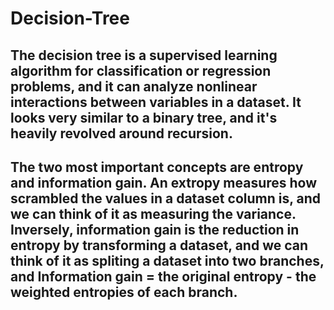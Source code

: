 # Decision-Tree

## The decision tree is a supervised learning algorithm for classification or regression problems, and it can analyze nonlinear interactions between variables in a dataset. It looks very similar to a binary tree, and it's heavily revolved around recursion.

## The two most important concepts are entropy and information gain. An extropy measures how scrambled the values in a dataset column is, and we can think of it as measuring the variance. Inversely, information gain is the reduction in entropy by transforming a dataset, and we can think of it as spliting a dataset into two branches, and Information gain = the original entropy - the weighted entropies of each branch.
